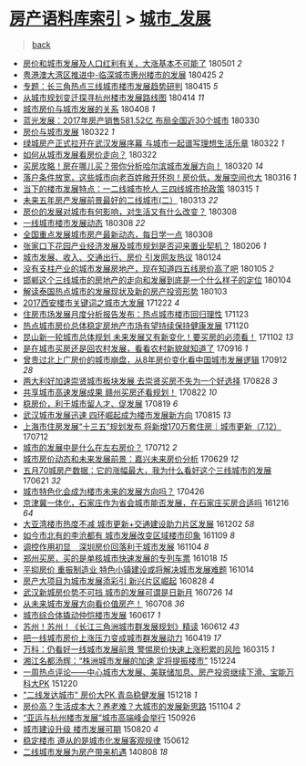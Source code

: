 [房产语料库索引](../../README.md)  > [城市_发展](城市_发展.md)
====
> [back](../README.md)

- [房价和城市发展及人口红利有关，大涨基本不可能了](http://jkwz.applinzi.com/ittc/7098063528596603914.html#%E6%88%BF%E4%BB%B7%E5%92%8C%E5%9F%8E%E5%B8%82%E5%8F%91%E5%B1%95%E5%8F%8A%E4%BA%BA%E5%8F%A3%E7%BA%A2%E5%88%A9%E6%9C%89%E5%85%B3%EF%BC%8C%E5%A4%A7%E6%B6%A8%E5%9F%BA%E6%9C%AC%E4%B8%8D%E5%8F%AF%E8%83%BD%E4%BA%86) 180501 *2* 
- [粤港澳大湾区推进中-临深城市惠州楼市的发展](http://jkwz.applinzi.com/ittc/7095847964536996871.html#%E7%B2%A4%E6%B8%AF%E6%BE%B3%E5%A4%A7%E6%B9%BE%E5%8C%BA%E6%8E%A8%E8%BF%9B%E4%B8%AD-%E4%B8%B4%E6%B7%B1%E5%9F%8E%E5%B8%82%E6%83%A0%E5%B7%9E%E6%A5%BC%E5%B8%82%E7%9A%84%E5%8F%91%E5%B1%95) 180425 *2* 
- [专题：长三角热点三线城市楼市发展趋势研判](http://jkwz.applinzi.com/ittc/7092142821937251334.html#%E4%B8%93%E9%A2%98%EF%BC%9A%E9%95%BF%E4%B8%89%E8%A7%92%E7%83%AD%E7%82%B9%E4%B8%89%E7%BA%BF%E5%9F%8E%E5%B8%82%E6%A5%BC%E5%B8%82%E5%8F%91%E5%B1%95%E8%B6%8B%E5%8A%BF%E7%A0%94%E5%88%A4) 180415 *5* 
- [从城市规划变迁探寻杭州楼市发展路线图](http://jkwz.applinzi.com/ittc/7091832739554919430.html#%E4%BB%8E%E5%9F%8E%E5%B8%82%E8%A7%84%E5%88%92%E5%8F%98%E8%BF%81%E6%8E%A2%E5%AF%BB%E6%9D%AD%E5%B7%9E%E6%A5%BC%E5%B8%82%E5%8F%91%E5%B1%95%E8%B7%AF%E7%BA%BF%E5%9B%BE) 180414 *11* 
- [城市房价与城市发展的关系](http://jkwz.applinzi.com/ittc/7089517248475825159.html#%E5%9F%8E%E5%B8%82%E6%88%BF%E4%BB%B7%E4%B8%8E%E5%9F%8E%E5%B8%82%E5%8F%91%E5%B1%95%E7%9A%84%E5%85%B3%E7%B3%BB) 180408 *1* 
- [蓝光发展：2017年房产销售581.52亿 布局全国近30个城市](http://jkwz.applinzi.com/ittc/7086381199092352010.html#%E8%93%9D%E5%85%89%E5%8F%91%E5%B1%95%EF%BC%9A2017%E5%B9%B4%E6%88%BF%E4%BA%A7%E9%94%80%E5%94%AE581.52%E4%BA%BF+%E5%B8%83%E5%B1%80%E5%85%A8%E5%9B%BD%E8%BF%9130%E4%B8%AA%E5%9F%8E%E5%B8%82) 180330  
- [房价与城市发展](http://jkwz.applinzi.com/ittc/7083396354200306704.html#%E6%88%BF%E4%BB%B7%E4%B8%8E%E5%9F%8E%E5%B8%82%E5%8F%91%E5%B1%95) 180322 *1* 
- [绿城房产正式拉开在武汉发展序幕 与城市一起谱写理想生活乐章](http://jkwz.applinzi.com/ittc/7083336044508611600.html#%E7%BB%BF%E5%9F%8E%E6%88%BF%E4%BA%A7%E6%AD%A3%E5%BC%8F%E6%8B%89%E5%BC%80%E5%9C%A8%E6%AD%A6%E6%B1%89%E5%8F%91%E5%B1%95%E5%BA%8F%E5%B9%95+%E4%B8%8E%E5%9F%8E%E5%B8%82%E4%B8%80%E8%B5%B7%E8%B0%B1%E5%86%99%E7%90%86%E6%83%B3%E7%94%9F%E6%B4%BB%E4%B9%90%E7%AB%A0) 180322 *1* 
- [如何从城市发展看房价走向？](http://jkwz.applinzi.com/ittc/7083102837129348107.html#%E5%A6%82%E4%BD%95%E4%BB%8E%E5%9F%8E%E5%B8%82%E5%8F%91%E5%B1%95%E7%9C%8B%E6%88%BF%E4%BB%B7%E8%B5%B0%E5%90%91%EF%BC%9F) 180322  
- [买房攻略！房在哪儿买？带你分析哈尔滨城市发展方向！](http://jkwz.applinzi.com/ittc/7082554257121477642.html#%E4%B9%B0%E6%88%BF%E6%94%BB%E7%95%A5%EF%BC%81%E6%88%BF%E5%9C%A8%E5%93%AA%E5%84%BF%E4%B9%B0%EF%BC%9F%E5%B8%A6%E4%BD%A0%E5%88%86%E6%9E%90%E5%93%88%E5%B0%94%E6%BB%A8%E5%9F%8E%E5%B8%82%E5%8F%91%E5%B1%95%E6%96%B9%E5%90%91%EF%BC%81) 180320 *14* 
- [落户条件放宽，这些城市向老百姓敞开怀抱！房价低，发展空间也大](http://jkwz.applinzi.com/ittc/7081029749403288583.html#%E8%90%BD%E6%88%B7%E6%9D%A1%E4%BB%B6%E6%94%BE%E5%AE%BD%EF%BC%8C%E8%BF%99%E4%BA%9B%E5%9F%8E%E5%B8%82%E5%90%91%E8%80%81%E7%99%BE%E5%A7%93%E6%95%9E%E5%BC%80%E6%80%80%E6%8A%B1%EF%BC%81%E6%88%BF%E4%BB%B7%E4%BD%8E%EF%BC%8C%E5%8F%91%E5%B1%95%E7%A9%BA%E9%97%B4%E4%B9%9F%E5%A4%A7) 180316 *1* 
- [当下的楼市发展特点：一二线城市抢人 三四线城市抢政策](http://jkwz.applinzi.com/ittc/7080641520334275590.html#%E5%BD%93%E4%B8%8B%E7%9A%84%E6%A5%BC%E5%B8%82%E5%8F%91%E5%B1%95%E7%89%B9%E7%82%B9%EF%BC%9A%E4%B8%80%E4%BA%8C%E7%BA%BF%E5%9F%8E%E5%B8%82%E6%8A%A2%E4%BA%BA+%E4%B8%89%E5%9B%9B%E7%BA%BF%E5%9F%8E%E5%B8%82%E6%8A%A2%E6%94%BF%E7%AD%96) 180315 *1* 
- [未来五年房产发展前景最好的二线城市(二）](http://jkwz.applinzi.com/ittc/7079854553367577606.html#%E6%9C%AA%E6%9D%A5%E4%BA%94%E5%B9%B4%E6%88%BF%E4%BA%A7%E5%8F%91%E5%B1%95%E5%89%8D%E6%99%AF%E6%9C%80%E5%A5%BD%E7%9A%84%E4%BA%8C%E7%BA%BF%E5%9F%8E%E5%B8%82%28%E4%BA%8C%EF%BC%89) 180313 *22* 
- [房价的发展对城市有何影响，对生活又有什么改变？](http://jkwz.applinzi.com/ittc/7078153245447160843.html#%E6%88%BF%E4%BB%B7%E7%9A%84%E5%8F%91%E5%B1%95%E5%AF%B9%E5%9F%8E%E5%B8%82%E6%9C%89%E4%BD%95%E5%BD%B1%E5%93%8D%EF%BC%8C%E5%AF%B9%E7%94%9F%E6%B4%BB%E5%8F%88%E6%9C%89%E4%BB%80%E4%B9%88%E6%94%B9%E5%8F%98%EF%BC%9F) 180308  
- [一线城市楼市发展动态](http://jkwz.applinzi.com/ittc/7078073875734987783.html#%E4%B8%80%E7%BA%BF%E5%9F%8E%E5%B8%82%E6%A5%BC%E5%B8%82%E5%8F%91%E5%B1%95%E5%8A%A8%E6%80%81) 180308 *22* 
- [全国重点发展城市房产最新动态，每日学一点](http://jkwz.applinzi.com/ittc/7078060302795277319.html#%E5%85%A8%E5%9B%BD%E9%87%8D%E7%82%B9%E5%8F%91%E5%B1%95%E5%9F%8E%E5%B8%82%E6%88%BF%E4%BA%A7%E6%9C%80%E6%96%B0%E5%8A%A8%E6%80%81%EF%BC%8C%E6%AF%8F%E6%97%A5%E5%AD%A6%E4%B8%80%E7%82%B9) 180308  
- [张家口下花园产业经济发展及城市规划是否迎来置业契机？](http://jkwz.applinzi.com/ittc/7066891797202994186.html#%E5%BC%A0%E5%AE%B6%E5%8F%A3%E4%B8%8B%E8%8A%B1%E5%9B%AD%E4%BA%A7%E4%B8%9A%E7%BB%8F%E6%B5%8E%E5%8F%91%E5%B1%95%E5%8F%8A%E5%9F%8E%E5%B8%82%E8%A7%84%E5%88%92%E6%98%AF%E5%90%A6%E8%BF%8E%E6%9D%A5%E7%BD%AE%E4%B8%9A%E5%A5%91%E6%9C%BA%EF%BC%9F) 180206 *1* 
- [城市发展、收入、交通出行、房价 引发网友热议](http://jkwz.applinzi.com/ittc/7062060372033274886.html#%E5%9F%8E%E5%B8%82%E5%8F%91%E5%B1%95%E3%80%81%E6%94%B6%E5%85%A5%E3%80%81%E4%BA%A4%E9%80%9A%E5%87%BA%E8%A1%8C%E3%80%81%E6%88%BF%E4%BB%B7+%E5%BC%95%E5%8F%91%E7%BD%91%E5%8F%8B%E7%83%AD%E8%AE%AE) 180124  
- [没有支柱产业的城市发展房地产，现在知道四五线房价高了吧](http://jkwz.applinzi.com/ittc/7055001219460760587.html#%E6%B2%A1%E6%9C%89%E6%94%AF%E6%9F%B1%E4%BA%A7%E4%B8%9A%E7%9A%84%E5%9F%8E%E5%B8%82%E5%8F%91%E5%B1%95%E6%88%BF%E5%9C%B0%E4%BA%A7%EF%BC%8C%E7%8E%B0%E5%9C%A8%E7%9F%A5%E9%81%93%E5%9B%9B%E4%BA%94%E7%BA%BF%E6%88%BF%E4%BB%B7%E9%AB%98%E4%BA%86%E5%90%A7) 180105 *2* 
- [邯郸这个三线城市的房地产的走向和发展到底是一个什么样子的定位](http://jkwz.applinzi.com/ittc/7054659174468682763.html#%E9%82%AF%E9%83%B8%E8%BF%99%E4%B8%AA%E4%B8%89%E7%BA%BF%E5%9F%8E%E5%B8%82%E7%9A%84%E6%88%BF%E5%9C%B0%E4%BA%A7%E7%9A%84%E8%B5%B0%E5%90%91%E5%92%8C%E5%8F%91%E5%B1%95%E5%88%B0%E5%BA%95%E6%98%AF%E4%B8%80%E4%B8%AA%E4%BB%80%E4%B9%88%E6%A0%B7%E5%AD%90%E7%9A%84%E5%AE%9A%E4%BD%8D) 180104  
- [解读泰国热点城市的发展现状及新的房产投资形势](http://jkwz.applinzi.com/ittc/7054298860602524683.html#%E8%A7%A3%E8%AF%BB%E6%B3%B0%E5%9B%BD%E7%83%AD%E7%82%B9%E5%9F%8E%E5%B8%82%E7%9A%84%E5%8F%91%E5%B1%95%E7%8E%B0%E7%8A%B6%E5%8F%8A%E6%96%B0%E7%9A%84%E6%88%BF%E4%BA%A7%E6%8A%95%E8%B5%84%E5%BD%A2%E5%8A%BF) 180103  
- [2017西安楼市关键词之城市大发展](http://jkwz.applinzi.com/ittc/7049935335830586384.html#2017%E8%A5%BF%E5%AE%89%E6%A5%BC%E5%B8%82%E5%85%B3%E9%94%AE%E8%AF%8D%E4%B9%8B%E5%9F%8E%E5%B8%82%E5%A4%A7%E5%8F%91%E5%B1%95) 171222 *4* 
- [住房市场发展月度分析报告发布：热点城市楼市回归理性](http://jkwz.applinzi.com/ittc/7039089400951079952.html#%E4%BD%8F%E6%88%BF%E5%B8%82%E5%9C%BA%E5%8F%91%E5%B1%95%E6%9C%88%E5%BA%A6%E5%88%86%E6%9E%90%E6%8A%A5%E5%91%8A%E5%8F%91%E5%B8%83%EF%BC%9A%E7%83%AD%E7%82%B9%E5%9F%8E%E5%B8%82%E6%A5%BC%E5%B8%82%E5%9B%9E%E5%BD%92%E7%90%86%E6%80%A7) 171123  
- [热点城市房价总体稳定房地产市场有望持续保持健康发展](http://jkwz.applinzi.com/ittc/7037968813503546385.html#%E7%83%AD%E7%82%B9%E5%9F%8E%E5%B8%82%E6%88%BF%E4%BB%B7%E6%80%BB%E4%BD%93%E7%A8%B3%E5%AE%9A%E6%88%BF%E5%9C%B0%E4%BA%A7%E5%B8%82%E5%9C%BA%E6%9C%89%E6%9C%9B%E6%8C%81%E7%BB%AD%E4%BF%9D%E6%8C%81%E5%81%A5%E5%BA%B7%E5%8F%91%E5%B1%95) 171120  
- [昆山新一轮城市总体规划 未来发展又有新变化！要买房的必须看！](http://jkwz.applinzi.com/ittc/7031465603150382097.html#%E6%98%86%E5%B1%B1%E6%96%B0%E4%B8%80%E8%BD%AE%E5%9F%8E%E5%B8%82%E6%80%BB%E4%BD%93%E8%A7%84%E5%88%92+%E6%9C%AA%E6%9D%A5%E5%8F%91%E5%B1%95%E5%8F%88%E6%9C%89%E6%96%B0%E5%8F%98%E5%8C%96%EF%BC%81%E8%A6%81%E4%B9%B0%E6%88%BF%E7%9A%84%E5%BF%85%E9%A1%BB%E7%9C%8B%EF%BC%81) 171102 *13* 
- [是在城市买房还是回农村发展，看看农村新貌就知道了](http://jkwz.applinzi.com/ittc/7014042141008069648.html#%E6%98%AF%E5%9C%A8%E5%9F%8E%E5%B8%82%E4%B9%B0%E6%88%BF%E8%BF%98%E6%98%AF%E5%9B%9E%E5%86%9C%E6%9D%91%E5%8F%91%E5%B1%95%EF%BC%8C%E7%9C%8B%E7%9C%8B%E5%86%9C%E6%9D%91%E6%96%B0%E8%B2%8C%E5%B0%B1%E7%9F%A5%E9%81%93%E4%BA%86) 170916 *1* 
- [曾贵过北上广房价的城市崩盘，从8年房价变化看中国城市发展逻辑](http://jkwz.applinzi.com/ittc/7012462488006951952.html#%E6%9B%BE%E8%B4%B5%E8%BF%87%E5%8C%97%E4%B8%8A%E5%B9%BF%E6%88%BF%E4%BB%B7%E7%9A%84%E5%9F%8E%E5%B8%82%E5%B4%A9%E7%9B%98%EF%BC%8C%E4%BB%8E8%E5%B9%B4%E6%88%BF%E4%BB%B7%E5%8F%98%E5%8C%96%E7%9C%8B%E4%B8%AD%E5%9B%BD%E5%9F%8E%E5%B8%82%E5%8F%91%E5%B1%95%E9%80%BB%E8%BE%91) 170912 *28* 
- [两大利好加速崇贤城市板块发展 去崇贤买房不失为一个好选择](http://jkwz.applinzi.com/ittc/7006881493899805713.html#%E4%B8%A4%E5%A4%A7%E5%88%A9%E5%A5%BD%E5%8A%A0%E9%80%9F%E5%B4%87%E8%B4%A4%E5%9F%8E%E5%B8%82%E6%9D%BF%E5%9D%97%E5%8F%91%E5%B1%95+%E5%8E%BB%E5%B4%87%E8%B4%A4%E4%B9%B0%E6%88%BF%E4%B8%8D%E5%A4%B1%E4%B8%BA%E4%B8%80%E4%B8%AA%E5%A5%BD%E9%80%89%E6%8B%A9) 170828 *3* 
- [共享城市高速发展成果 赣州买房还看规划！](http://jkwz.applinzi.com/ittc/7004594197741700112.html#%E5%85%B1%E4%BA%AB%E5%9F%8E%E5%B8%82%E9%AB%98%E9%80%9F%E5%8F%91%E5%B1%95%E6%88%90%E6%9E%9C+%E8%B5%A3%E5%B7%9E%E4%B9%B0%E6%88%BF%E8%BF%98%E7%9C%8B%E8%A7%84%E5%88%92%EF%BC%81) 170822 *10* 
- [稳房价，利于城市留人才、促发展](http://jkwz.applinzi.com/ittc/7003433212645475345.html#%E7%A8%B3%E6%88%BF%E4%BB%B7%EF%BC%8C%E5%88%A9%E4%BA%8E%E5%9F%8E%E5%B8%82%E7%95%99%E4%BA%BA%E6%89%8D%E3%80%81%E4%BF%83%E5%8F%91%E5%B1%95) 170819 *6* 
- [武汉城市发展迅速 四环崛起成为楼市发展新方向](http://jkwz.applinzi.com/ittc/7002084789971321872.html#%E6%AD%A6%E6%B1%89%E5%9F%8E%E5%B8%82%E5%8F%91%E5%B1%95%E8%BF%85%E9%80%9F+%E5%9B%9B%E7%8E%AF%E5%B4%9B%E8%B5%B7%E6%88%90%E4%B8%BA%E6%A5%BC%E5%B8%82%E5%8F%91%E5%B1%95%E6%96%B0%E6%96%B9%E5%90%91) 170815 *13* 
- [上海市住房发展“十三五”规划发布 将新增170万套住房｜城市更新（7.12）](http://jkwz.applinzi.com/ittc/6989460083355157521.html#%E4%B8%8A%E6%B5%B7%E5%B8%82%E4%BD%8F%E6%88%BF%E5%8F%91%E5%B1%95%E2%80%9C%E5%8D%81%E4%B8%89%E4%BA%94%E2%80%9D%E8%A7%84%E5%88%92%E5%8F%91%E5%B8%83+%E5%B0%86%E6%96%B0%E5%A2%9E170%E4%B8%87%E5%A5%97%E4%BD%8F%E6%88%BF%EF%BD%9C%E5%9F%8E%E5%B8%82%E6%9B%B4%E6%96%B0%EF%BC%887.12%EF%BC%89) 170712  
- [城市的发展中是什么在左右房价？](http://jkwz.applinzi.com/ittc/6989380196829234193.html#%E5%9F%8E%E5%B8%82%E7%9A%84%E5%8F%91%E5%B1%95%E4%B8%AD%E6%98%AF%E4%BB%80%E4%B9%88%E5%9C%A8%E5%B7%A6%E5%8F%B3%E6%88%BF%E4%BB%B7%EF%BC%9F) 170712 *2* 
- [城市房价动态和未来发展前景：嘉兴未来房价分析](http://jkwz.applinzi.com/ittc/6984521105728340996.html#%E5%9F%8E%E5%B8%82%E6%88%BF%E4%BB%B7%E5%8A%A8%E6%80%81%E5%92%8C%E6%9C%AA%E6%9D%A5%E5%8F%91%E5%B1%95%E5%89%8D%E6%99%AF%EF%BC%9A%E5%98%89%E5%85%B4%E6%9C%AA%E6%9D%A5%E6%88%BF%E4%BB%B7%E5%88%86%E6%9E%90) 170629 *12* 
- [五月70城房产数据：它的涨幅最大，我为什么看好这个三线城市的发展](http://jkwz.applinzi.com/ittc/6981499285211186180.html#%E4%BA%94%E6%9C%8870%E5%9F%8E%E6%88%BF%E4%BA%A7%E6%95%B0%E6%8D%AE%EF%BC%9A%E5%AE%83%E7%9A%84%E6%B6%A8%E5%B9%85%E6%9C%80%E5%A4%A7%EF%BC%8C%E6%88%91%E4%B8%BA%E4%BB%80%E4%B9%88%E7%9C%8B%E5%A5%BD%E8%BF%99%E4%B8%AA%E4%B8%89%E7%BA%BF%E5%9F%8E%E5%B8%82%E7%9A%84%E5%8F%91%E5%B1%95) 170621 *32* 
- [城市特色化会成为楼市未来的发展方向吗？](http://jkwz.applinzi.com/ittc/6960913943034856452.html#%E5%9F%8E%E5%B8%82%E7%89%B9%E8%89%B2%E5%8C%96%E4%BC%9A%E6%88%90%E4%B8%BA%E6%A5%BC%E5%B8%82%E6%9C%AA%E6%9D%A5%E7%9A%84%E5%8F%91%E5%B1%95%E6%96%B9%E5%90%91%E5%90%97%EF%BC%9F) 170426  
- [京津冀一体化，石家庄作为省会城市能否发展，在石家庄买房合适吗](http://jkwz.applinzi.com/ittc/6912174522320290821.html#%E4%BA%AC%E6%B4%A5%E5%86%80%E4%B8%80%E4%BD%93%E5%8C%96%EF%BC%8C%E7%9F%B3%E5%AE%B6%E5%BA%84%E4%BD%9C%E4%B8%BA%E7%9C%81%E4%BC%9A%E5%9F%8E%E5%B8%82%E8%83%BD%E5%90%A6%E5%8F%91%E5%B1%95%EF%BC%8C%E5%9C%A8%E7%9F%B3%E5%AE%B6%E5%BA%84%E4%B9%B0%E6%88%BF%E5%90%88%E9%80%82%E5%90%97) 161216 *64* 
- [大亚湾楼市热度不减 城市更新+交通建设助力片区发展](http://jkwz.applinzi.com/ittc/6907088227373974533.html#%E5%A4%A7%E4%BA%9A%E6%B9%BE%E6%A5%BC%E5%B8%82%E7%83%AD%E5%BA%A6%E4%B8%8D%E5%87%8F+%E5%9F%8E%E5%B8%82%E6%9B%B4%E6%96%B0%2B%E4%BA%A4%E9%80%9A%E5%BB%BA%E8%AE%BE%E5%8A%A9%E5%8A%9B%E7%89%87%E5%8C%BA%E5%8F%91%E5%B1%95) 161202 *58* 
- [如今市北有的李沧都有 城市发展改变区域楼市印象](http://jkwz.applinzi.com/ittc/6898391120161014788.html#%E5%A6%82%E4%BB%8A%E5%B8%82%E5%8C%97%E6%9C%89%E7%9A%84%E6%9D%8E%E6%B2%A7%E9%83%BD%E6%9C%89+%E5%9F%8E%E5%B8%82%E5%8F%91%E5%B1%95%E6%94%B9%E5%8F%98%E5%8C%BA%E5%9F%9F%E6%A5%BC%E5%B8%82%E5%8D%B0%E8%B1%A1) 161109 *8* 
- [调控作用初显　深圳房价回落利于城市发展](http://jkwz.applinzi.com/ittc/6896399268570465284.html#%E8%B0%83%E6%8E%A7%E4%BD%9C%E7%94%A8%E5%88%9D%E6%98%BE%E3%80%80%E6%B7%B1%E5%9C%B3%E6%88%BF%E4%BB%B7%E5%9B%9E%E8%90%BD%E5%88%A9%E4%BA%8E%E5%9F%8E%E5%B8%82%E5%8F%91%E5%B1%95) 161104 *8* 
- [郑州买房，买的是单核城市快速发展的专列车票](http://jkwz.applinzi.com/ittc/6890244502324773893.html#%E9%83%91%E5%B7%9E%E4%B9%B0%E6%88%BF%EF%BC%8C%E4%B9%B0%E7%9A%84%E6%98%AF%E5%8D%95%E6%A0%B8%E5%9F%8E%E5%B8%82%E5%BF%AB%E9%80%9F%E5%8F%91%E5%B1%95%E7%9A%84%E4%B8%93%E5%88%97%E8%BD%A6%E7%A5%A8) 161018 *15* 
- [平抑房价 重振制造业 特色小镇建设或将解决城市发展难题](http://jkwz.applinzi.com/ittc/6888896109551813637.html#%E5%B9%B3%E6%8A%91%E6%88%BF%E4%BB%B7+%E9%87%8D%E6%8C%AF%E5%88%B6%E9%80%A0%E4%B8%9A+%E7%89%B9%E8%89%B2%E5%B0%8F%E9%95%87%E5%BB%BA%E8%AE%BE%E6%88%96%E5%B0%86%E8%A7%A3%E5%86%B3%E5%9F%8E%E5%B8%82%E5%8F%91%E5%B1%95%E9%9A%BE%E9%A2%98) 161014  
- [房产大项目为城市发展添彩引 新兴片区崛起](http://jkwz.applinzi.com/ittc/6871316245617574916.html#%E6%88%BF%E4%BA%A7%E5%A4%A7%E9%A1%B9%E7%9B%AE%E4%B8%BA%E5%9F%8E%E5%B8%82%E5%8F%91%E5%B1%95%E6%B7%BB%E5%BD%A9%E5%BC%95+%E6%96%B0%E5%85%B4%E7%89%87%E5%8C%BA%E5%B4%9B%E8%B5%B7) 160828 *4* 
- [武汉新城房价势不可挡 城市的发展可谓是日新月](http://jkwz.applinzi.com/ittc/6859083759789540357.html#%E6%AD%A6%E6%B1%89%E6%96%B0%E5%9F%8E%E6%88%BF%E4%BB%B7%E5%8A%BF%E4%B8%8D%E5%8F%AF%E6%8C%A1+%E5%9F%8E%E5%B8%82%E7%9A%84%E5%8F%91%E5%B1%95%E5%8F%AF%E8%B0%93%E6%98%AF%E6%97%A5%E6%96%B0%E6%9C%88) 160726 *14* 
- [从未来城市发展方向看价值房产！](http://jkwz.applinzi.com/ittc/6852416173031031813.html#%E4%BB%8E%E6%9C%AA%E6%9D%A5%E5%9F%8E%E5%B8%82%E5%8F%91%E5%B1%95%E6%96%B9%E5%90%91%E7%9C%8B%E4%BB%B7%E5%80%BC%E6%88%BF%E4%BA%A7%EF%BC%81) 160708 *36* 
- [城市综合体撬动仲恺楼市发展](http://jkwz.applinzi.com/ittc/6844726282650387461.html#%E5%9F%8E%E5%B8%82%E7%BB%BC%E5%90%88%E4%BD%93%E6%92%AC%E5%8A%A8%E4%BB%B2%E6%81%BA%E6%A5%BC%E5%B8%82%E5%8F%91%E5%B1%95) 160617 *1* 
- [苏州！苏州！《长江三角洲城市群发展规划》精读](http://jkwz.applinzi.com/ittc/6842931533446644740.html#%E8%8B%8F%E5%B7%9E%EF%BC%81%E8%8B%8F%E5%B7%9E%EF%BC%81%E3%80%8A%E9%95%BF%E6%B1%9F%E4%B8%89%E8%A7%92%E6%B4%B2%E5%9F%8E%E5%B8%82%E7%BE%A4%E5%8F%91%E5%B1%95%E8%A7%84%E5%88%92%E3%80%8B%E7%B2%BE%E8%AF%BB) 160612 *43* 
- [把一线城市房价上涨压力变成城市群发展动力](http://jkwz.applinzi.com/ittc/6822710422775792645.html#%E6%8A%8A%E4%B8%80%E7%BA%BF%E5%9F%8E%E5%B8%82%E6%88%BF%E4%BB%B7%E4%B8%8A%E6%B6%A8%E5%8E%8B%E5%8A%9B%E5%8F%98%E6%88%90%E5%9F%8E%E5%B8%82%E7%BE%A4%E5%8F%91%E5%B1%95%E5%8A%A8%E5%8A%9B) 160419 *17* 
- [万科：仍看好一线城市发展前景 警惕房价快速上涨积累的风险](http://jkwz.applinzi.com/ittc/6809835544469046276.html#%E4%B8%87%E7%A7%91%EF%BC%9A%E4%BB%8D%E7%9C%8B%E5%A5%BD%E4%B8%80%E7%BA%BF%E5%9F%8E%E5%B8%82%E5%8F%91%E5%B1%95%E5%89%8D%E6%99%AF+%E8%AD%A6%E6%83%95%E6%88%BF%E4%BB%B7%E5%BF%AB%E9%80%9F%E4%B8%8A%E6%B6%A8%E7%A7%AF%E7%B4%AF%E7%9A%84%E9%A3%8E%E9%99%A9) 160315 *1* 
- [湘江名都汤辉：“株洲城市发展的加速 定将提振楼市”](http://jkwz.applinzi.com/ittc/6779288784831251460.html#%E6%B9%98%E6%B1%9F%E5%90%8D%E9%83%BD%E6%B1%A4%E8%BE%89%EF%BC%9A%E2%80%9C%E6%A0%AA%E6%B4%B2%E5%9F%8E%E5%B8%82%E5%8F%91%E5%B1%95%E7%9A%84%E5%8A%A0%E9%80%9F+%E5%AE%9A%E5%B0%86%E6%8F%90%E6%8C%AF%E6%A5%BC%E5%B8%82%E2%80%9D) 151224  
- [一周热点评论——中心城市大发展、美联储加息、房产投资继续下滑、宝能万科大PK](http://jkwz.applinzi.com/ittc/6777797356724683781.html#%E4%B8%80%E5%91%A8%E7%83%AD%E7%82%B9%E8%AF%84%E8%AE%BA%E2%80%94%E2%80%94%E4%B8%AD%E5%BF%83%E5%9F%8E%E5%B8%82%E5%A4%A7%E5%8F%91%E5%B1%95%E3%80%81%E7%BE%8E%E8%81%94%E5%82%A8%E5%8A%A0%E6%81%AF%E3%80%81%E6%88%BF%E4%BA%A7%E6%8A%95%E8%B5%84%E7%BB%A7%E7%BB%AD%E4%B8%8B%E6%BB%91%E3%80%81%E5%AE%9D%E8%83%BD%E4%B8%87%E7%A7%91%E5%A4%A7PK) 151220  
- [&quot;二线发达城市&quot; 房价大PK,青岛稳健发展](http://jkwz.applinzi.com/ittc/6777075885912097796.html#%26quot%3B%E4%BA%8C%E7%BA%BF%E5%8F%91%E8%BE%BE%E5%9F%8E%E5%B8%82%26quot%3B+%E6%88%BF%E4%BB%B7%E5%A4%A7PK%2C%E9%9D%92%E5%B2%9B%E7%A8%B3%E5%81%A5%E5%8F%91%E5%B1%95) 151218 *1* 
- [房价高？生活成本大？养老难？大城市的发展新思路](http://jkwz.applinzi.com/ittc/6760852564807779332.html#%E6%88%BF%E4%BB%B7%E9%AB%98%EF%BC%9F%E7%94%9F%E6%B4%BB%E6%88%90%E6%9C%AC%E5%A4%A7%EF%BC%9F%E5%85%BB%E8%80%81%E9%9A%BE%EF%BC%9F%E5%A4%A7%E5%9F%8E%E5%B8%82%E7%9A%84%E5%8F%91%E5%B1%95%E6%96%B0%E6%80%9D%E8%B7%AF) 151104 *2* 
- [“亚运与杭州楼市发展”城市高端峰会举行](http://jkwz.applinzi.com/ittc/6746354012750316548.html#%E2%80%9C%E4%BA%9A%E8%BF%90%E4%B8%8E%E6%9D%AD%E5%B7%9E%E6%A5%BC%E5%B8%82%E5%8F%91%E5%B1%95%E2%80%9D%E5%9F%8E%E5%B8%82%E9%AB%98%E7%AB%AF%E5%B3%B0%E4%BC%9A%E4%B8%BE%E8%A1%8C) 150926  
- [城市建设升级 楼市发展可期](http://jkwz.applinzi.com/ittc/6732580533667464196.html#%E5%9F%8E%E5%B8%82%E5%BB%BA%E8%AE%BE%E5%8D%87%E7%BA%A7+%E6%A5%BC%E5%B8%82%E5%8F%91%E5%B1%95%E5%8F%AF%E6%9C%9F) 150820 *4* 
- [稳定楼市 遵从的是城市化发展客观规律](http://jkwz.applinzi.com/ittc/547650611412336560.html#%E7%A8%B3%E5%AE%9A%E6%A5%BC%E5%B8%82+%E9%81%B5%E4%BB%8E%E7%9A%84%E6%98%AF%E5%9F%8E%E5%B8%82%E5%8C%96%E5%8F%91%E5%B1%95%E5%AE%A2%E8%A7%82%E8%A7%84%E5%BE%8B) 150612  
- [二线城市发展为房产带来机遇](http://jkwz.applinzi.com/ittc/547650611372051814.html#%E4%BA%8C%E7%BA%BF%E5%9F%8E%E5%B8%82%E5%8F%91%E5%B1%95%E4%B8%BA%E6%88%BF%E4%BA%A7%E5%B8%A6%E6%9D%A5%E6%9C%BA%E9%81%87) 140808 *18* 
